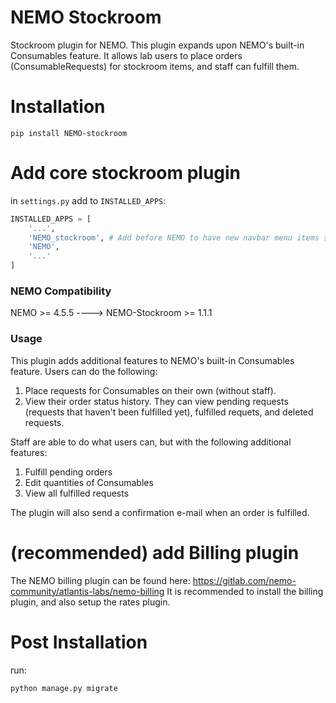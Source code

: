 # NEMO Stockroom

Stockroom plugin for NEMO.  This plugin expands upon NEMO's built-in Consumables feature.  It allows lab users to place orders (ConsumableRequests) for stockroom items, and staff can fulfill them.

# Installation

`pip install NEMO-stockroom`

# Add core stockroom plugin

in `settings.py` add to `INSTALLED_APPS`:

```python
INSTALLED_APPS = [
    '...',
    'NEMO_stockroom', # Add before NEMO to have new navbar menu items show up
    'NEMO',
    '...'
]
```

### NEMO Compatibility

NEMO >= 4.5.5 ----> NEMO-Stockroom >= 1.1.1

### Usage

This plugin adds additional features to NEMO's built-in Consumables feature.  Users can do the following:
1. Place requests for Consumables on their own (without staff).
2. View their order status history.  They can view pending requests (requests that haven't been fulfilled yet), fulfilled requets, and deleted requests.

Staff are able to do what users can, but with the following additional features:
1. Fulfill pending orders
2. Edit quantities of Consumables
3. View all fulfilled requests

The plugin will also send a confirmation e-mail when an order is fulfilled.


# (recommended) add Billing plugin

The NEMO billing plugin can be found here:  https://gitlab.com/nemo-community/atlantis-labs/nemo-billing
It is recommended to install the billing plugin, and also setup the rates plugin.


# Post Installation

run:

`python manage.py migrate`
